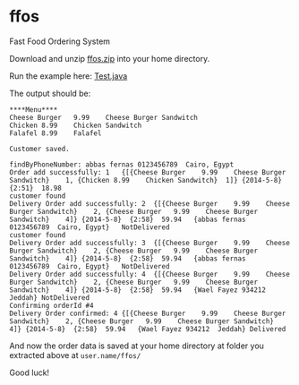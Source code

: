ffos
====

Fast Food Ordering System

Download and unzip [ffos.zip](https://github.com/MuhammadHewedy/ffos/blob/master/ffos.zip) into your home directory.

Run the example here: [Test.java](https://github.com/MuhammadHewedbey/ffos/blob/master/test/Test.java)

The output should be:

    ****Menu****
    Cheese Burger	9.99	Cheese Burger Sandwitch
    Chicken	8.99	Chicken Sandwitch
    Falafel	8.99	Falafel

    Customer saved.

    findByPhoneNumber: abbas fernas	0123456789	Cairo, Egypt
    Order add successfully: 1	{[{Cheese Burger	9.99	Cheese Burger Sandwitch}	1, {Chicken	8.99	Chicken Sandwitch}	1]}	{2014-5-8}	{2:51}	18.98
    customer found
    Delivery Order add successfully: 2	{[{Cheese Burger	9.99	Cheese Burger Sandwitch}	2, {Cheese Burger	9.99	Cheese Burger Sandwitch}	4]}	{2014-5-8}	{2:58}	59.94	{abbas fernas	0123456789	Cairo, Egypt}	NotDelivered
    customer found
    Delivery Order add successfully: 3	{[{Cheese Burger	9.99	Cheese Burger Sandwitch}	2, {Cheese Burger	9.99	Cheese Burger Sandwitch}	4]}	{2014-5-8}	{2:58}	59.94	{abbas fernas	0123456789	Cairo, Egypt}	NotDelivered
    Delivery Order add successfully: 4	{[{Cheese Burger	9.99	Cheese Burger Sandwitch}	2, {Cheese Burger	9.99	Cheese Burger Sandwitch}	4]}	{2014-5-8}	{2:58}	59.94	{Wael Fayez	934212	Jeddah}	NotDelivered
    Confirming orderId #4
    Delivery Order confirmed: 4	{[{Cheese Burger	9.99	Cheese Burger Sandwitch}	2, {Cheese Burger	9.99	Cheese Burger Sandwitch}	4]}	{2014-5-8}	{2:58}	59.94	{Wael Fayez	934212	Jeddah}	Delivered

And now the order data is saved at your home directory at folder you extracted above at `user.name/ffos/`

Good luck!